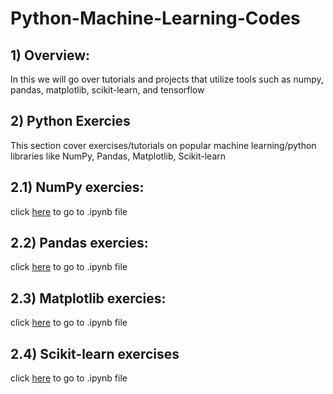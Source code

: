 # Python-Machine-Learning-Codes
## 1) Overview:
In this we will go over tutorials and projects that utilize tools such as numpy, pandas, matplotlib, scikit-learn, and tensorflow 

## 2) Python Exercies
This section cover exercises/tutorials on popular machine learning/python libraries like NumPy, Pandas, Matplotlib, Scikit-learn
## 2.1) NumPy exercies:
click [here](https://github.com/stephenbrutch/Python-Machine-Learning-Codes/blob/main/introduction-to-numpy.ipynb) to go to .ipynb file

## 2.2) Pandas exercies:
click [here](https://github.com/stephenbrutch/Python-Machine-Learning-Codes/blob/main/introduction-to-pandas.ipynb) to go to .ipynb file

## 2.3) Matplotlib exercies:
click [here](https://github.com/stephenbrutch/Python-Machine-Learning-Codes/blob/main/introduction-to-matplotlib.ipynb) to go to .ipynb file

## 2.4) Scikit-learn exercises
click [here](https://github.com/stephenbrutch/Python-Machine-Learning-Codes/blob/main/introduction-to-scikit-learn.ipynb) to go to .ipynb file

